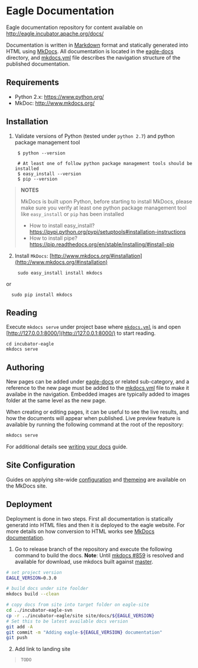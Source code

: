# Eagle Documentation

Eagle documentation repository for content available on http://eagle.incubator.apache.org/docs/

Documentation is written in [Markdown](https://guides.github.com/features/mastering-markdown/) format and statically generated into HTML using [MkDocs](http://www.mkdocs.org/).  All documentation is located in the [eagle-docs](.) directory, and [mkdocs.yml](../mkdocs.yml) file describes the navigation structure of the published documentation.

## Requirements
* Python 2.x: https://www.python.org/
* MkDoc: http://www.mkdocs.org/

## Installation
1. Validate versions of Python (tested under `python 2.7`) and python package management tool
    
        $ python --version

        # At least one of follow python package management tools should be installed
        $ easy_install --version
        $ pip --version

  > __NOTES__
  >
  > MkDocs is built upon Python, before starting to install MkDocs, please make sure you verify at least one python package management tool like `easy_install` or `pip` has been installed
  >- How to install easy_install? https://pypi.python.org/pypi/setuptools#installation-instructions
  >- How to install pipe? https://pip.readthedocs.org/en/stable/installing/#install-pip
  
2. Install `MkDocs`: [http://www.mkdocs.org/#installation](http://www.mkdocs.org/#installation)
  
        sudo easy_install install mkdocs
  
  or 
  
      sudo pip install mkdocs

## Reading

Execute `mkdocs serve` under project base where [`mkdocs.yml`](../mkdocs.yml) is and open [http://127.0.0.1:8000/](http://127.0.0.1:8000/) to start reading.

    cd incubator-eagle
    mkdocs serve

## Authoring

New pages can be added under [eagle-docs](.) or related sub-category, and a reference to the new page must be added to the [mkdocs.yml](../mkdocs.yml#L36) file to make it availabe in the navigation.  Embedded images are typically added to images folder at the same level as the new page.

When creating or editing pages, it can be useful to see the live results, and how the documents will appear when published.  Live preview feature is available by running the following command at the root of the repository:

```bash
mkdocs serve
```

For additional details see [writing your docs](http://www.mkdocs.org/user-guide/writing-your-docs/) guide.

## Site Configuration

Guides on applying site-wide [configuration](http://www.mkdocs.org/user-guide/configuration/) and [themeing](http://www.mkdocs.org/user-guide/styling-your-docs/) are available on the MkDocs site.

## Deployment

Deployment is done in two steps.  First all documentation is statically generatd into HTML files and then it is deployed to the eagle website.  For more details on how conversion to HTML works see [MkDocs documentation](http://www.mkdocs.org/).

1.  Go to release branch of the repository and execute the following command to build the docs.  **Note**: Until [mkdocs #859](https://github.com/mkdocs/mkdocs/issues/859) is resolved and available for download, use mkdocs built against [master](https://github.com/mkdocs/mkdocs).

```bash
# set project version
EAGLE_VERSION=0.3.0

# build docs under site foolder
mkdocs build --clean

# copy docs from site into target folder on eagle-site
cd ../incubator-eagle-svn
cp -r ../incubator-eagle/site site/docs/${EAGLE_VERSION}
# Set this to be latest available docs version
git add -A
git commit -m "Adding eagle-${EAGLE_VERSION} documentation"
git push
```

2. Add link to landing site

> `TODO`

